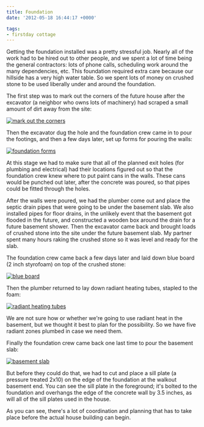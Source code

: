 ```yaml
---
title: Foundation
date: '2012-05-18 16:44:17 +0000'

tags:
- firstday cottage
---
```


Getting the foundation installed was a pretty stressful job.  Nearly
all of the work had to be hired out to other people, and we spent a
lot of time being the general contractors: lots of phone calls,
scheduling work around the many dependencies, etc.  This foundation
required extra care because our hillside has a very high water table.
So we spent lots of money on crushed stone to be used liberally under
and around the foundation.

The first step was to mark out the corners of
the future house after the excavator (a neighbor who owns lots of
machinery) had scraped a small amount of dirt away from the site:

[![mark out the corners](/gallery/firstday-cottage/IMG_20120430_061321_hu_94e70cc334624e70.jpg)](/gallery/firstday-cottage/IMG_20120430_061321.jpg)

Then the excavator dug the hole and the foundation crew came in to
pour the footings, and then a few days later, set up forms for
pouring the walls:

[![foundation forms](/gallery/firstday-cottage/IMG_20120505_101511_hu_4a2645f5cb91eb04.jpg) ](/gallery/firstday-cottage/IMG_20120505_101511.jpg)

At this stage we had to make sure that all of the
planned exit holes (for plumbing and electrical) had their locations
figured out so that the foundation crew knew where to put paint cans
in the walls.  These cans would be punched out later, after the
concrete was poured, so that pipes could be fitted through the holes. 

After the walls were poured, we had the plumber come out and place the
septic drain pipes that were going to be under the basement slab.  We
also installed pipes for floor drains, in the unlikely event that the
basement got flooded in the future, and constructed a wooden box
around the drain for a future basement shower. Then the excavator came
back and brought loads of crushed stone into the site under the future
basement slab.  My partner spent many hours raking the crushed stone
so it was level and ready for the slab.

The foundation crew came back a few days later and laid down blue board
(2 inch styrofoam) on top of the crushed stone:

[![blue board](/gallery/firstday-cottage/IMG_20120516_073753_hu_533975a2f728b174.jpg)](/gallery/firstday-cottage/IMG_20120516_073753.jpg)

Then the plumber returned to lay down radiant heating tubes,
stapled to the foam:

[![radiant heating tubes](/gallery/firstday-cottage/IMG_20120517_061553_hu_2ac0531ae8364d4c.jpg)](/gallery/firstday-cottage/IMG_20120517_061553.jpg)

We are not sure how or whether we're going to
use radiant heat in the basement, but we thought it best to plan for
the possibility.  So we have five radiant zones plumbed in case we
need them. 

Finally the foundation crew came back one last time to pour the basement slab:

[![basement slab](/gallery/firstday-cottage/IMG_20120518_084443_hu_cfa4b16e2113eac.jpg)](/gallery/firstday-cottage/IMG_20120518_084443.jpg)

But before they could do that, we had to cut and place a sill plate (a
pressure treated 2x10) on the edge of the foundation at the walkout
basement end.  You can see the sill plate in the foreground; it's
bolted to the foundation and overhangs the edge of the concrete wall
by 3.5 inches, as will all of the sill plates used in the house.

As you can see, there's a lot of coordination and planning that has to
take place before the actual house building can begin.
